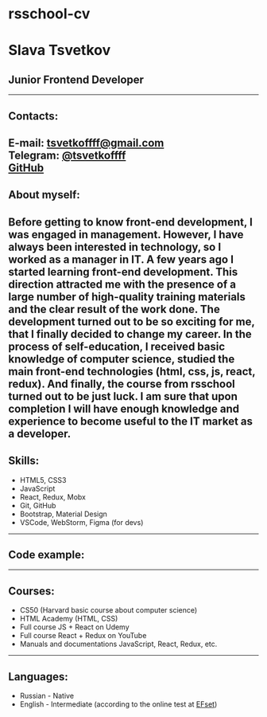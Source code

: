 # rsschool-cv
# Slava Tsvetkov
## Junior Frontend Developer
---
## Contacts:
**E-mail:** tsvetkoffff@gmail.com\
**Telegram:** [@tsvetkoffff](https://t.me/tsvetkoffff)\
[**GitHub**](https://github.com/Tsvetkoffff)
---
## About myself:
Before getting to know front-end development, I was engaged in management. However, I have always been interested in technology, so I worked as a manager in IT. A few years ago I started learning front-end development. This direction attracted me with the presence of a large number of high-quality training materials and the clear result of the work done. The development turned out to be so exciting for me, that I finally decided to change my career. In the process of self-education, I received basic knowledge of computer science, studied the main front-end technologies (html, css, js, react, redux). And finally, the course from rsschool turned out to be just luck. I am sure that upon completion I will have enough knowledge and experience to become useful to the IT market as a developer.
---
## Skills:
* HTML5, CSS3
* JavaScript
* React, Redux, Mobx
* Git, GitHub
* Bootstrap, Material Design
* VSCode, WebStorm, Figma (for devs)
---
## Code example:

---
## Courses:
* CS50 (Harvard basic course about computer science)
* HTML Academy (HTML, CSS)
* Full course JS + React on Udemy
* Full course React + Redux on YouTube
* Manuals and documentations JavaScript, React, Redux, etc.
---
## Languages:
* Russian - Native
* English - Intermediate (according to the online test at [EFset](https://www.efset.org/))
